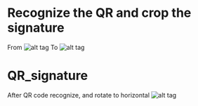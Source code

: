 # Recognize the QR and crop the signature
From
![alt tag](https://github.com/simon87/QR_signature/blob/master/src/test_images/from.jpg?raw=true)
To
![alt tag](https://github.com/simon87/QR_signature/blob/master/src/test_images/to_this.jpg?raw=true)
# QR_signature
After QR code recognize, and rotate to horizontal
![alt tag](https://raw.githubusercontent.com/simon87/QR_signature/master/src/test_images/rotated.jpg)
